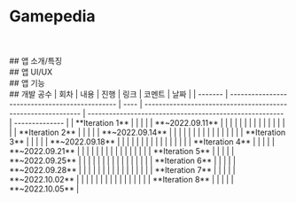 # Gamepedia
</br>
</br>
## 앱 소개/특징
</br>
## 앱 UI/UX
</br>
## 앱 기능
</br>
## 개발 공수
| 회차    | 내용                                           | 진행 | 링크                                                         | 코멘트                                                  | 날짜           |
| ------- | ---------------------------------------------- | ---- | ------------------------------------------------------------ | ------------------------------------------------------- | -------------- |
| **Iteration 1** |  |  |  |  | **~2022.09.11** |
|  |  |  |  |  |  |
|  |  |  |  |  |  |
| **Iteration 2** |  |  |  |  | **~2022.09.14** |
|  |  |  |  |  |  |
|  |  |  |  |  |  |
| **Iteration 3** |  |  |  |  | **~2022.09.18** |
|  |  |  |  |  |  |
|  |  |  |  |  |  |
| **Iteration 4** |  |  |  |  | **~2022.09.21** |
|  |  |  |  |  |  |
|  |  |  |  |  |  |
| **Iteration 5** |  |  |  |  | **~2022.09.25** |
|  |  |  |  |  |  |
|  |  |  |  |  |  |
| **Iteration 6** |  |  |  |  | **~2022.09.28** |
|  |  |  |  |  |  |
|  |  |  |  |  |  |
| **Iteration 7** |  |  |  |  | **~2022.10.02** |
|  |  |  |  |  |  |
|  |  |  |  |  |  |
| **Iteration 8** |  |  |  |  | **~2022.10.05** |
</br>
